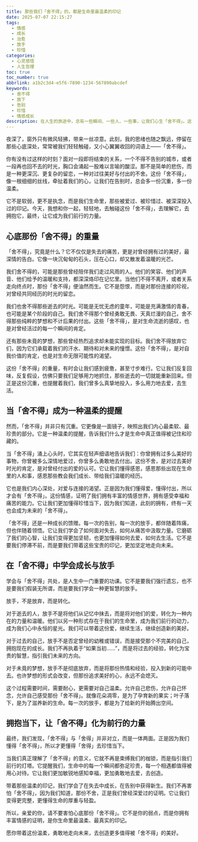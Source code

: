 ```yaml
---
title: 那些我们「舍不得」的，都是生命里最温柔的印记
date: 2025-07-07 22:15:27
tags:
  - 情感
  - 成长
  - 治愈
  - 放手
  - 珍惜
categories:
  - 心灵感悟
  - 人生哲理
toc: true
toc_number: true
abbrlink: a1b2c3d4-e5f6-7890-1234-567890abcdef
keywords:
  - 舍不得
  - 放下
  - 告别
  - 珍惜
  - 情感成长
description: 在人生的旅途中，总有一些瞬间、一些人、一些事，让我们心生「舍不得」。这份复杂的情感，是留恋，是不舍，更是我们生命里最深沉的印记。本文将带你走进「舍不得」的内心世界，探索它带来的温柔与力量，学会如何与这份情感共处，最终找到内心的平静与前行的勇气。
---
```


夜深了，窗外只有微风轻拂，带来一丝凉意。此刻，我的思绪也随之飘远，停留在那些心底深处，常常被我们轻轻触碰，又小心翼翼收回的词语上——「舍不得」。

你有没有过这样的时刻？面对一段即将结束的关系，一个不得不告别的城市，或者一段再也回不去的时光，胸口会涌起一股难以言喻的酸涩。那不是简单的悲伤，而是一种更深沉、更复杂的留恋，一种对过往美好与付出的不舍。这份「舍不得」，像一根细细的丝线，牵扯着我们的心，让我们在告别时，总会多一份沉重，多一份温柔。

它不是软弱，更不是执念，而是我们生命里，那些被爱过、被珍惜过、被深深投入过的印记。今天，我想和你一起，轻轻地，去触碰这份「舍不得」，去理解它，去拥抱它，最终，让它成为我们前行的力量。

## 心底那份「舍不得」的重量

「舍不得」，究竟是什么？它不仅仅是失去的痛苦，更是对曾经拥有过的美好，最深情的告白。它像一块沉甸甸的石头，压在心口，却又散发着温暖的光芒。

我们舍不得的，可能是那些曾经陪伴我们走过风雨的人。他们的笑容、他们的声音、他们给予的温暖和支持，都深深烙印在记忆里。当他们不得不离开，或者关系走向终点时，那份「舍不得」便油然而生。它不是怨恨，而是对那份连接的珍视，对曾经共同经历的时光的留恋。

我们也舍不得那些逝去的时光。可能是无忧无虑的童年，可能是充满激情的青春，也可能是某个阶段的自己。我们舍不得那个曾经勇敢无畏、天真烂漫的自己，舍不得那些纯粹的梦想和不计后果的付出。这些「舍不得」，是对生命流逝的感叹，也是对曾经活过的每一个瞬间的肯定。

还有那些未竟的梦想，那些曾经热烈追求却未能实现的目标。我们舍不得放弃它们，因为它们承载着我们的汗水、期待和对未来的憧憬。这份「舍不得」，是对自我价值的肯定，也是对生命无限可能性的渴望。

这份「舍不得」的重量，有时会让我们感到疲惫，甚至寸步难行。它让我们反复回味，反复假设，仿佛只要我们足够用力地抓住，那些逝去的一切就能重新回来。但正是这份沉重，也提醒着我们，我们曾多么真挚地投入，多么用力地去爱，去生活。

## 当「舍不得」成为一种温柔的提醒

然而，「舍不得」并非只有沉重。它更像是一面镜子，映照出我们内心最柔软、最珍贵的部分。它是一种温柔的提醒，告诉我们什么才是生命中真正值得被记住和珍藏的。

当「舍不得」涌上心头时，它其实在轻声细语地告诉我们：你曾拥有过多么美好的事物，你曾被多么深情地爱过，你曾多么勇敢地去付出。这份不舍，是对过去美好时光的肯定，是对曾经付出的爱的认可。它让我们懂得感恩，感恩那些出现在生命里的人和事，感恩那些教会我们成长、带给我们温暖的经历。

它也是我们内心深处，对爱与连接的渴望。正是因为我们懂得爱，懂得付出，所以才会有「舍不得」。这份情感，证明了我们拥有丰富的情感世界，拥有感受幸福和痛苦的能力。它让我们更加懂得珍惜当下，因为我们知道，此刻的拥有，终有一天也会成为未来的「舍不得」。

「舍不得」还是一种成长的馈赠。每一次的告别，每一次的放手，都伴随着阵痛，但也伴随着领悟。它让我们学会了如何面对失去，如何从痛苦中汲取力量。它磨砺了我们的心智，让我们变得更加坚韧，也更加懂得如何去爱，如何去生活。它不是要我们停滞不前，而是要我们带着这些宝贵的印记，更加坚定地走向未来。

## 在「舍不得」中学会成长与放手

学会与「舍不得」共处，是人生中一门重要的功课。它不是要我们强行遗忘，也不是要我们假装无所谓，而是要我们学会一种更智慧的放手。

放手，不是放弃，而是转化。

对于逝去的人，放手不是将他们从记忆中抹去，而是将对他们的爱，转化为一种内在的力量和温暖。他们以另一种形式存在于我们的生命里，成为我们前行的动力，成为我们心中永恒的星光。我们可以带着这份爱，继续生活，继续创造新的美好。

对于过去的自己，放手不是否定曾经的幼稚或错误，而是接受那个不完美的自己，拥抱现在的成长。我们不再执着于“如果当初……”，而是将过去的经验，转化为宝贵的智慧，指引我们未来的方向。

对于未竟的梦想，放手不是彻底放弃，而是将那份热情和经验，投入到新的可能中去。也许梦想的形式会改变，但那份追求美好的心，永远不会熄灭。

这个过程需要时间，需要耐心，更需要对自己温柔。允许自己悲伤，允许自己怀念，允许自己感受那份「舍不得」。就像花朵凋零，是为了孕育新的果实；叶子落下，是为了滋养新的生命。每一次的放手，都是为了给新的开始腾出空间。

## 拥抱当下，让「舍不得」化为前行的力量

最终，我们发现，「舍不得」与「舍得」并非对立，而是一体两面。正是因为我们懂得「舍不得」，所以才更懂得「舍得」去珍惜当下。

当我们真正理解了「舍不得」的意义，它就不再是束缚我们的枷锁，而是指引我们前行的灯塔。它提醒我们，生命中的每一个瞬间都弥足珍贵，每一个相遇都值得被用心对待。它让我们更加敏锐地感知幸福，更加勇敢地去爱，去创造。

带着那些温柔的印记，我们学会了在失去中成长，在告别中获得新生。我们不再害怕「舍不得」，因为我们知道，那份不舍，正是我们曾经深爱过的证明。它让我们变得更完整，更懂得生命的厚重与轻盈。

所以，亲爱的你，请不要害怕心底那份「舍不得」。它不是你的弱点，而是你拥有丰富情感的证明，是你生命里最温柔、最真实的印记。

愿你带着这份温柔，勇敢地走向未来，去创造更多值得被「舍不得」的美好。